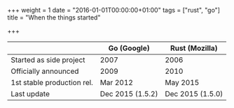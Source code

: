 +++
weight = 1
date = "2016-01-01T00:00:00+01:00"
tags = ["rust", "go"]
title = "When the things started"

+++

<!--more-->

|                             | Go (Google)      | Rust (Mozilla)
|-----------------------------|------------------|-----------------|
| Started as side project     | 2007             | 2006
| Officially announced        | 2009             | 2010
| 1st stable production rel.  | Mar 2012         | May 2015
| Last update                 | Dec 2015 (1.5.2) | Dec 2015 (1.5.0)
